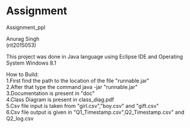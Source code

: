 
# Assignment
Assignment_ppl       

Anurag Singh       
(rit2015053)       

This project was done in Java language using Eclipse IDE and Operating System Windows 8.1

How to Build:  
1.First find the path to the location of the file "runnable.jar"  
2.After that type the command java -jar "runnable.jar"  
3.Documentation is present in "doc"  
4.Class Diagram is present in class_diag.pdf  
5.Csv file input is taken from "girl.csv","boy.csv" and "gift.csv"  
6.Csv file output is given in "Q1_Timestamp.csv",Q2_Timestamp.csv" and Q2_log.csv  

